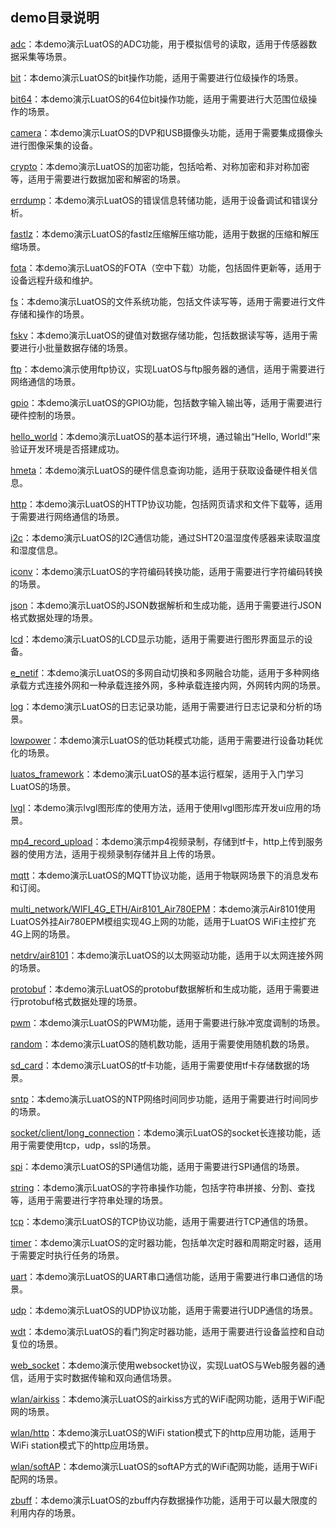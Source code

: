 ## demo目录说明


[adc](https://gitee.com/openLuat/LuatOS/tree/master/module/Air8101/demo/adc)：本demo演示LuatOS的ADC功能，用于模拟信号的读取，适用于传感器数据采集等场景。

[bit](https://gitee.com/openLuat/LuatOS/tree/master/module/Air8101/demo/bit)：本demo演示LuatOS的bit操作功能，适用于需要进行位级操作的场景。

[bit64](https://gitee.com/openLuat/LuatOS/tree/master/module/Air8101/demo/bit64)：本demo演示LuatOS的64位bit操作功能，适用于需要进行大范围位级操作的场景。

[camera](https://gitee.com/openLuat/LuatOS/tree/master/module/Air8101/demo/camera/)：本demo演示LuatOS的DVP和USB摄像头功能，适用于需要集成摄像头进行图像采集的设备。

[crypto](https://gitee.com/openLuat/LuatOS/tree/master/module/Air8101/demo/crypto)：本demo演示LuatOS的加密功能，包括哈希、对称加密和非对称加密等，适用于需要进行数据加密和解密的场景。

[errdump](https://gitee.com/openLuat/LuatOS/tree/master/module/Air8101/demo/errdump)：本demo演示LuatOS的错误信息转储功能，适用于设备调试和错误分析。

[fastlz](https://gitee.com/openLuat/LuatOS/tree/master/module/Air8101/demo/fastlz)：本demo演示LuatOS的fastlz压缩解压缩功能，适用于数据的压缩和解压缩场景。

[fota](https://gitee.com/openLuat/LuatOS/tree/master/module/Air8101/demo/fota)：本demo演示LuatOS的FOTA（空中下载）功能，包括固件更新等，适用于设备远程升级和维护。

[fs](https://gitee.com/openLuat/LuatOS/tree/master/module/Air8101/demo/fs)：本demo演示LuatOS的文件系统功能，包括文件读写等，适用于需要进行文件存储和操作的场景。

[fskv](https://gitee.com/openLuat/LuatOS/tree/master/module/Air8101/demo/fskv)：本demo演示LuatOS的键值对数据存储功能，包括数据读写等，适用于需要进行小批量数据存储的场景。

[ftp](https://gitee.com/openLuat/LuatOS/tree/master/module/Air8101/demo/ftp)：本demo演示使用ftp协议，实现LuatOS与ftp服务器的通信，适用于需要进行网络通信的场景。

[gpio](https://gitee.com/openLuat/LuatOS/tree/master/module/Air8101/demo/gpio)：本demo演示LuatOS的GPIO功能，包括数字输入输出等，适用于需要进行硬件控制的场景。

[hello_world](https://gitee.com/openLuat/LuatOS/tree/master/module/Air8101/demo/hello_world)：本demo演示LuatOS的基本运行环境，通过输出“Hello, World!”来验证开发环境是否搭建成功。

[hmeta](https://gitee.com/openLuat/LuatOS/tree/master/module/Air8101/demo/hmeta)：本demo演示LuatOS的硬件信息查询功能，适用于获取设备硬件相关信息。

[http](https://gitee.com/openLuat/LuatOS/tree/master/module/Air8101/demo/http)：本demo演示LuatOS的HTTP协议功能，包括网页请求和文件下载等，适用于需要进行网络通信的场景。

[i2c](https://gitee.com/openLuat/LuatOS/tree/master/module/Air8101/demo/i2c)：本demo演示LuatOS的I2C通信功能，通过SHT20温湿度传感器来读取温度和湿度信息。

[iconv](https://gitee.com/openLuat/LuatOS/tree/master/module/Air8101/demo/iconv)：本demo演示LuatOS的字符编码转换功能，适用于需要进行字符编码转换的场景。

[json](https://gitee.com/openLuat/LuatOS/tree/master/module/Air8101/demo/json)：本demo演示LuatOS的JSON数据解析和生成功能，适用于需要进行JSON格式数据处理的场景。

[lcd](https://gitee.com/openLuat/LuatOS/tree/master/module/Air8101/demo/lcd)：本demo演示LuatOS的LCD显示功能，适用于需要进行图形界面显示的设备。

[e_netif](https://gitee.com/openLuat/LuatOS/tree/master/module/Air8101/demo/e_netif)：本demo演示LuatOS的多网自动切换和多网融合功能，适用于多种网络承载方式连接外网和一种承载连接外网，多种承载连接内网，外网转内网的场景。

[log](https://gitee.com/openLuat/LuatOS/tree/master/module/Air8101/demo/log)：本demo演示LuatOS的日志记录功能，适用于需要进行日志记录和分析的场景。

[lowpower](https://gitee.com/openLuat/LuatOS/tree/master/module/Air8101/demo/lowpower)：本demo演示LuatOS的低功耗模式功能，适用于需要进行设备功耗优化的场景。

[luatos_framework](https://gitee.com/openLuat/LuatOS/tree/master/module/Air8101/demo/luatos_framework)：本demo演示LuatOS的基本运行框架，适用于入门学习LuatOS的场景。

[lvgl](https://gitee.com/openLuat/LuatOS/tree/master/module/Air8101/demo/lvgl)：本demo演示lvgl图形库的使用方法，适用于使用lvgl图形库开发ui应用的场景。

[mp4_record_upload](https://gitee.com/openLuat/LuatOS/tree/master/module/Air8101/demo/mp4_record_upload)：本demo演示mp4视频录制，存储到tf卡，http上传到服务器的使用方法，适用于视频录制存储并且上传的场景。

[mqtt](https://gitee.com/openLuat/LuatOS/tree/master/module/Air8101/demo/mqtt)：本demo演示LuatOS的MQTT协议功能，适用于物联网场景下的消息发布和订阅。

[multi_network/WIFI_4G_ETH/Air8101_Air780EPM](https://gitee.com/openLuat/LuatOS/tree/master/module/Air8101/demo/multi_network/WIFI_4G_ETH/Air8101_Air780EPM)：本demo演示Air8101使用LuatOS外挂Air780EPM模组实现4G上网的功能，适用于LuatOS WiFi主控扩充4G上网的场景。

[netdrv/air8101](https://gitee.com/openLuat/LuatOS/tree/master/module/Air8101/demo/netdrv/air8101)：本demo演示LuatOS的以太网驱动功能，适用于以太网连接外网的场景。

[protobuf](https://gitee.com/openLuat/LuatOS/tree/master/module/Air8101/demo/protobuf)：本demo演示LuatOS的protobuf数据解析和生成功能，适用于需要进行protobuf格式数据处理的场景。

[pwm](https://gitee.com/openLuat/LuatOS/tree/master/module/Air8101/demo/pwm)：本demo演示LuatOS的PWM功能，适用于需要进行脉冲宽度调制的场景。

[random](https://gitee.com/openLuat/LuatOS/tree/master/module/Air8101/demo/random)：本demo演示LuatOS的随机数功能，适用于需要使用随机数的场景。

[sd_card](https://gitee.com/openLuat/LuatOS/tree/master/module/Air8101/demo/sd_card)：本demo演示LuatOS的tf卡功能，适用于需要使用tf卡存储数据的场景。

[sntp](https://gitee.com/openLuat/LuatOS/tree/master/module/Air8101/demo/sntp)：本demo演示LuatOS的NTP网络时间同步功能，适用于需要进行时间同步的场景。

[socket/client/long_connection](https://gitee.com/openLuat/LuatOS/tree/master/module/Air8101/demo/socket/client/long_connection)：本demo演示LuatOS的socket长连接功能，适用于需要使用tcp，udp，ssl的场景。

[spi](https://gitee.com/openLuat/LuatOS/tree/master/module/Air8101/demo/SPI)：本demo演示LuatOS的SPI通信功能，适用于需要进行SPI通信的场景。

[string](https://gitee.com/openLuat/LuatOS/tree/master/module/Air8101/demo/string)：本demo演示LuatOS的字符串操作功能，包括字符串拼接、分割、查找等，适用于需要进行字符串处理的场景。

[tcp](https://gitee.com/openLuat/LuatOS/tree/master/module/Air8101/demo/tcp)：本demo演示LuatOS的TCP协议功能，适用于需要进行TCP通信的场景。

[timer](https://gitee.com/openLuat/LuatOS/tree/master/module/Air8101/demo/timer)：本demo演示LuatOS的定时器功能，包括单次定时器和周期定时器，适用于需要定时执行任务的场景。

[uart](https://gitee.com/openLuat/LuatOS/tree/master/module/Air8101/demo/uart)：本demo演示LuatOS的UART串口通信功能，适用于需要进行串口通信的场景。

[udp](https://gitee.com/openLuat/LuatOS/tree/master/module/Air8101/demo/udp)：本demo演示LuatOS的UDP协议功能，适用于需要进行UDP通信的场景。

[wdt](https://gitee.com/openLuat/LuatOS/tree/master/module/Air8101/demo/wdt)：本demo演示LuatOS的看门狗定时器功能，适用于需要进行设备监控和自动复位的场景。

[web_socket](https://gitee.com/openLuat/LuatOS/tree/master/module/Air8101/demo/web_socket)：本demo演示使用websocket协议，实现LuatOS与Web服务器的通信，适用于实时数据传输和双向通信场景。

[wlan/airkiss](https://gitee.com/openLuat/LuatOS/tree/master/module/Air8101/demo/wlan/airkiss)：本demo演示LuatOS的airkiss方式的WiFi配网功能，适用于WiFi配网的场景。

[wlan/http](https://gitee.com/openLuat/LuatOS/tree/master/module/Air8101/demo/wlan/http)：本demo演示LuatOS的WiFi station模式下的http应用功能，适用于WiFi station模式下的http应用场景。

[wlan/softAP](https://gitee.com/openLuat/LuatOS/tree/master/module/Air8101/demo/wlan/softAP)：本demo演示LuatOS的softAP方式的WiFi配网功能，适用于WiFi配网的场景。

[zbuff](https://gitee.com/openLuat/LuatOS/tree/master/module/Air8101/demo/zbuff)：本demo演示LuatOS的zbuff内存数据操作功能，适用于可以最大限度的利用内存的场景。
